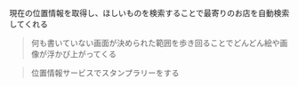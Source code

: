 現在の位置情報を取得し、ほしいものを検索することで最寄りのお店を自動検索してくれる

> 何も書いていない画面が決められた範囲を歩き回ることでどんどん絵や画像が浮かび上がってくる

> 位置情報サービスでスタンプラリーをする
